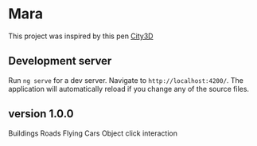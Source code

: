 # Mara

This project was inspired by this pen [City3D](https://codepen.io/vcomics/pen/aGmoae)

## Development server

Run `ng serve` for a dev server. Navigate to `http://localhost:4200/`. The application will automatically reload if you change any of the source files.

## version 1.0.0

Buildings
Roads
Flying Cars
Object click interaction
